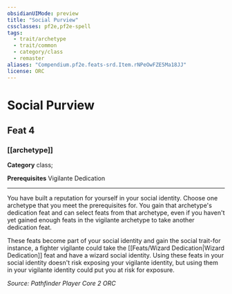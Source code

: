 ```yaml
---
obsidianUIMode: preview
title: "Social Purview"
cssclasses: pf2e,pf2e-spell
tags:
  - trait/archetype
  - trait/common
  - category/class
  - remaster
aliases: "Compendium.pf2e.feats-srd.Item.rNPeOwFZE5Ma18JJ"
license: ORC
---
```

# Social Purview
## Feat 4
### [[archetype]]

**Category** class; 



**Prerequisites** Vigilante Dedication
* * *
You have built a reputation for yourself in your social identity. Choose one archetype that you meet the prerequisites for. You gain that archetype's dedication feat and can select feats from that archetype, even if you haven't yet gained enough feats in the vigilante archetype to take another dedication feat.

These feats become part of your social identity and gain the social trait-for instance, a fighter vigilante could take the [[Feats/Wizard Dedication|Wizard Dedication]] feat and have a wizard social identity. Using these feats in your social identity doesn't risk exposing your vigilante identity, but using them in your vigilante identity could put you at risk for exposure.

*Source: Pathfinder Player Core 2*
*ORC*